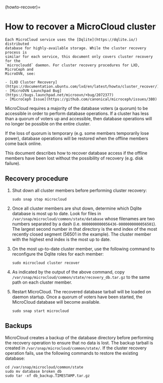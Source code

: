 (howto-recover)=
# How to recover a MicroCloud cluster

```{note}
Each MicroCloud service uses the [Dqlite](https://dqlite.io/) distributed
database for highly-available storage. While the cluster recovery process is
similar for each service, this document only covers cluster recovery for the
`microcloudd` daemon. For cluster recovery procedures for LXD, MicroCeph and
MicroOVN, see:

- [LXD Cluster Recovery](https://documentation.ubuntu.com/lxd/en/latest/howto/cluster_recover/)
- [MicroOVN Launchpad Bug](https://bugs.launchpad.net/microovn/+bug/2072377)
- [MicroCeph Issue](https://github.com/canonical/microceph/issues/380)
```

MicroCloud requires a majority of the database voters (a quorum) to be
accessible in order to perform database operations. If a cluster has less than
a quorum of voters up and accessible, then database operations will no longer
be possible on the entire cluster.

If the loss of quorum is temporary (e.g. some members temporarily lose power),
database operations will be restored when the offline members come back online.

This document describes how to recover database access if the offline members
have been lost without the possibility of recovery (e.g. disk failure).

## Recovery procedure

1. Shut down all cluster members before performing cluster recovery:
   ```
   sudo snap stop microcloud
   ```

1. Once all cluster members are shut down, determine which Dqlite database is
   most up to date. Look for files in `/var/snap/microcloud/common/state/database`
   whose filenames are two numbers separated by a dash (i.e.
   `0000000000056436-0000000000056501`). The largest second number in that directory
   is the end index of the most recently closed segment (56501 in the example).
   The cluster member with the highest end index is the most up to date.

1. On the most up-to-date cluster member, use the following command to
   reconfigure the Dqlite roles for each member:
   ```
   sudo microcloud cluster recover
   ```

1. As indicated by the output of the above command, copy
   `/var/snap/microcloud/common/state/recovery_db.tar.gz` to the same path on
   each cluster member.

1. Restart MicroCloud. The recovered database tarball will be loaded on daemon
   startup. Once a quorum of voters have been started, the MicroCloud database
   will become available.
   ```
   sudo snap start microcloud
   ```

## Backups

MicroCloud creates a backup of the database directory before performing the
recovery operation to ensure that no data is lost. The backup tarball is created
in `/var/snap/microcloud/common/state/`. If the cluster recovery operation
fails, use the following commands to restore the existing database:

```
cd /var/snap/microcloud/common/state
sudo mv database broken_db
sudo tar -xf db_backup.TIMESTAMP.tar.gz
```

